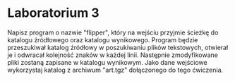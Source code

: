 # Laboratorium 3
Napisz program o nazwie "flipper", który na wejściu przyjmie ścieżkę do katalogu źródłowego oraz katalogu wynikowego. Program będzie przeszukiwał katalog źródłowy w poszukiwaniu plików tekstowych, otwierał je i odwracał kolejność znaków w każdej linii. Następnie zmodyfikowane pliki zostaną zapisane w katalogu wynikowym. Jako dane wejściowe wykorzystaj katalog z archiwum "art.tgz" dołączonego do tego ćwiczenia.
